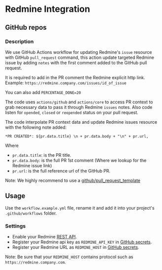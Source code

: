 # Redmine Integration

## GitHub repos

### Description
We use GitHub Actions workflow for updating Redmine's `issue` resource with GitHub `pull_request` command, this action update targeted Redmine issue by adding `notes` with the first comment added to the GitHub pull request.

It is required to add in the PR comment the Redmine explicit http link. 
Example: `https://redmine.company.com/issues/id_of_issue`

You can also add `PERCENTAGE_DONE=20`

The code uses `actions/github` and `actions/core` to access PR context to grab necessary data to pass it through Redmine `issues` notes. 
Also code listen for `opended`, `closed` or `reopended` status on your pull request.

The code interpolate PR context data and update Redmine issues resource with the following note added:

```
*PR CREATED*: ${pr.data.title} \n + pr.data.body + "\n" + pr.url,
```

Where 
- `pr.data.title`: is the PR title.
- `pr.data.body`: is the full PR 1st comment (Where we lookup for the Redmine issue link)
- `pr.url`: is the full reference url of the GitHub PR.

Note: We highly recommend to use a [github/pull_request_template](https://docs.github.com/en/communities/using-templates-to-encourage-useful-issues-and-pull-requests/creating-a-pull-request-template-for-your-repository)

## Usage

Use the `workflow.example.yml` file, rename it and add it into your project's `.github/workflows` folder.

### Settings
- Enable your Redmine [REST API](https://www.redmine.org/projects/redmine/wiki/rest_api#Authentication).
- Register your Redmine api key as `REDMINE_API_KEY` in [GitHub secrets](https://docs.github.com/en/actions/reference/encrypted-secrets#creating-encrypted-secrets-for-a-repository).
- Register your Redmine URL as `REDMINE_HOST` in [GitHub secrets](https://docs.github.com/en/actions/reference/encrypted-secrets#creating-encrypted-secrets-for-a-repository).

Note: Be sure that your `REDMINE_HOST` contains protocol such as `https://redmine.company.com`.
